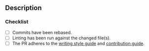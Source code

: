 ## Description

<!--  An in-depth description of what this PR is adding or updating. Include a link to the related JIRA issue if this exists. -->

### Checklist

- [ ] Commits have been rebased.
- [ ] Linting has been run against the changed file(s).
- [ ] The PR adheres to the [writing style guide](../writing-style-guide.md) and [contribution guide](../CONTRIBUTING.md).
